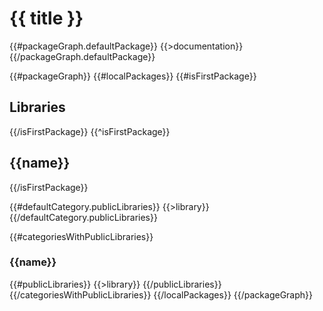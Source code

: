 # {{ title }}

{{#packageGraph.defaultPackage}}
{{>documentation}}
{{/packageGraph.defaultPackage}}

{{#packageGraph}}
{{#localPackages}}
{{#isFirstPackage}}
## Libraries
{{/isFirstPackage}}
{{^isFirstPackage}}
## {{name}}
{{/isFirstPackage}}

{{#defaultCategory.publicLibraries}}
{{>library}}
{{/defaultCategory.publicLibraries}}

{{#categoriesWithPublicLibraries}}
### {{name}}

{{#publicLibraries}}
{{>library}}
{{/publicLibraries}}
{{/categoriesWithPublicLibraries}}
{{/localPackages}}
{{/packageGraph}}

